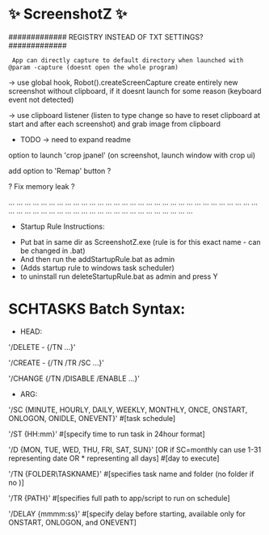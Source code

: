 #            :sparkles: ScreenshotZ :sparkles:

############# REGISTRY INSTEAD OF TXT SETTINGS? #############


     App can directly capture to default directory when launched with @param -capture (doesnt open the whole program)


->      use global hook, Robot().createScreenCapture create entirely new screenshot without clipboard, if it doesnt launch for some reason (keyboard event not detected)

->      use clipboard listener (listen to type change so have to reset clipboard at start and after each screenshot) and grab image from clipboard

* TODO -> need to expand readme

option to launch 'crop jpanel' (on screenshot, launch window with crop ui)

add option to 'Remap' button ?

? Fix memory leak ?


... ... ... ... ... ... ... ... ... ... ... ... ... ... ... ... ... ...
... ... ... ... ... ... ... ... ... ... ... ... ... ... ... ... ... ... 
... ... ... ... ... ... ... ... ... ... ... ... ... ... ... ... ... ... 


- Startup Rule Instructions:
*	Put bat in same dir as ScreenshotZ.exe (rule is for this exact name - can be changed in .bat)
*	And then run the addStartupRule.bat as admin
*	(Adds startup rule to windows task scheduler)
*	to uninstall run deleteStartupRule.bat as admin and press Y



# SCHTASKS Batch Syntax:
* HEAD:

'/DELETE - {/TN ...}'

'/CREATE - {/TN /TR /SC ...}'

'/CHANGE {/TN /DISABLE /ENABLE ...}'

* ARG:

'/SC {MINUTE, HOURLY, DAILY, WEEKLY, MONTHLY, ONCE, ONSTART, ONLOGON, ONIDLE, ONEVENT}' #[task schedule]

'/ST {HH:mm}' #[specify time to run task in 24hour format]

'/D {MON, TUE, WED, THU, FRI, SAT, SUN}' [OR if SC=monthly can use 1-31 representing date OR * representing all days] #[day to execute]

'/TN {FOLDER\TASKNAME}' #[specifies task name and folder (no folder if no \)]

'/TR {PATH}' #[specifies full path to app/script to run on schedule]

'/DELAY {mmmm:ss}' #[specify delay before starting, available only for ONSTART, ONLOGON, and ONEVENT]
